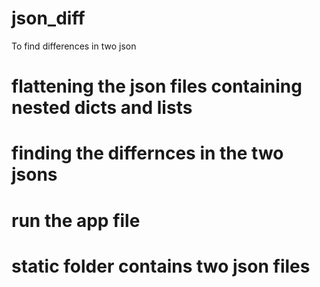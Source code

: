 # json_diff
To find differences in two json
# flattening the json files containing nested dicts and lists
# finding the differnces in the two jsons
# run the app file 
# static folder contains two json files
